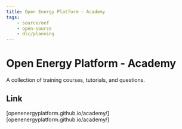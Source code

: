 ```yaml
---
title: Open Energy Platform - Academy
tags:
    - source/oef
    - open-source
    - dlc/planning
---
```

# Open Energy Platform - Academy
A collection of training courses, tutorials, and questions.

## Link
[openenergyplatform.github.io/academy/][openenergyplatform.github.io/academy/]